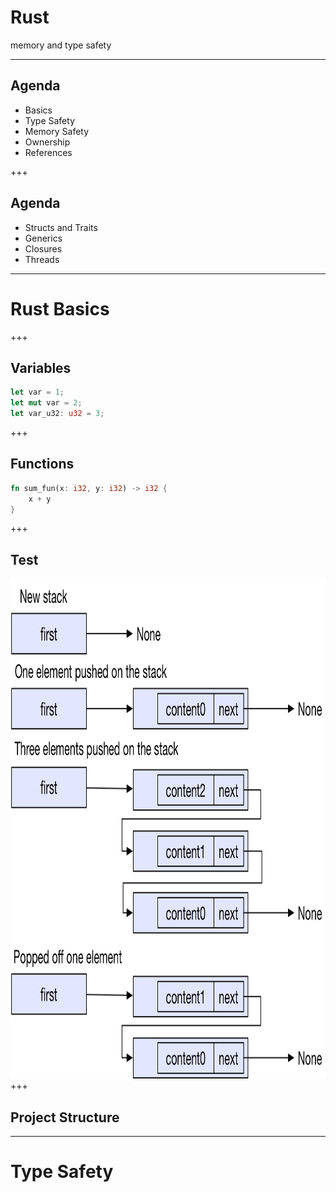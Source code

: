 # Rust 

memory and type safety

--- 

## Agenda

- Basics
- Type Safety
- Memory Safety
- Ownership
- References

+++

## Agenda

- Structs and Traits
- Generics
- Closures 
- Threads

---

# Rust Basics

+++

## Variables

```rust
let var = 1;
let mut var = 2;
let var_u32: u32 = 3;
```

+++

## Functions

```rust
fn sum_fun(x: i32, y: i32) -> i32 {
    x + y
}
```
+++
## Test 

<img src="assets/simple_stack.png" height = "800">
+++

## Project Structure

---

# Type Safety
